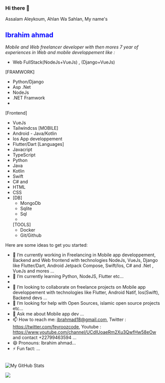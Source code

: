### Hi there 👋
Assalam Aleykoum, Ahlan Wa Sahlan, My name's **<h2 style="color:blue"> Ibrahim ahmad </h2>** <i> Mobile and Web freelancer developer with then mores 7 year of experiences in Web and mobile developpement like : </i>
- Web FullStack(NodeJs+VueJs) , (Django+VueJs)
  
[FRAMWORK]
- Python/Django
- Asp .Net
- NodeJs
- .NET Framwork
- 
[Frontend]
- VueJs
- Tailwindcss
  [MOBILE]
- Android - Java/Kotlin
- Ios App developpement 
- Flutter/Dart
  [Languages]
- Javacript
- TypeScript
- Python 
- Java
- Kotlin
- Swift
- C# and  
- HTML 
- CSS
-   
  [DB]
  - MongoDb
  - Sqlite
  - Sql
  -
  [TOOLS]
  - Docker
  - Git/Github

<!-- **ibrahmad18/ibrahmad18** is a ✨ _special_ ✨ repository because its `README.md` (this file) appears on your GitHub profile. -->

Here are some ideas to get you started:

- 🔭 I’m currently working in Freelancing in Mobile app developpement, Backend and Web frontend with technologies NodeJs, VueJs, Django like Flutter/Dart, Android Jetpack Compose, Swift/Ios, C# and .Net , VueJs and mores ...
- 🌱 I’m currently learning Python, NodeJS, Flutter etc...
- 
- 👯 I’m looking to collaborate on freelance projects on Mobile app developpement with technologies like Flutter, Android Natif, Ios(Swift), Backend devs ...
- 🤔 I’m looking for help with Open Sources, islamic open source projects etc...
- 💬 Ask me about Mobile app dev ...
- 📫 How to reach me: ibrahmad18@gmail.com, Twitter : https://twitter.com/feyroozcode, Youtube : https://www.youtube.com/channel/UCdIUoaeRm2Xu3QwfHw58eOw  and contact +22799463594 ...
- 😄 Pronouns: Ibrahim ahmad...
- ⚡ Fun fact: ...
<br/><br/>

<!-- 
<a href="https://app.daily.dev/ibrahmad18">
<img src="https://api.daily.dev/devcards/912a078d1dcd4e18bc6674586599a2ce.png?r=57k" width="400" alt="Ibrahim Ahmad's Dev Card"/>
</a>
-->

![My GitHub Stats](https://github-readme-stats.vercel.app/api?username=ibrahmad18&&show_icons=true&title_color=ffffff&icon_color=bb2acf&text_color=daf7dc&bg_color=151515)
<!-- ![](https://github-readme-stats.vercel.app/api?username=ibrahmad18&theme=light&hide_border=false&include_all_commits=true&count_private=true) -->

![](https://github-readme-stats.vercel.app/api/top-langs/?username=ibrahmad18&theme=light&hide_border=false&include_all_commits=true&count_private=true&layout=compact)

<!--
<br/>
![](https://github-profile-trophy.vercel.app/?username=ibrahmad18&margin-w=8)]
-->

